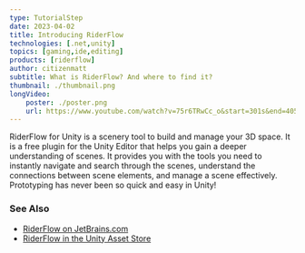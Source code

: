 ```yaml
---
type: TutorialStep
date: 2023-04-02
title: Introducing RiderFlow
technologies: [.net,unity]
topics: [gaming,ide,editing]
products: [riderflow]
author: citizenmatt
subtitle: What is RiderFlow? And where to find it?
thumbnail: ./thumbnail.png
longVideo: 
    poster: ./poster.png
    url: https://www.youtube.com/watch?v=75r6TRwCc_o&start=301s&end=405s
---
```


RiderFlow for Unity is a scenery tool to build and manage your 3D space.
It is a free plugin for the Unity Editor that helps you gain a deeper understanding of scenes.
It provides you with the tools you need to instantly navigate and search through the scenes,
understand the connections between scene elements, and manage a scene effectively.
Prototyping has never been so quick and easy in Unity!

### See Also

- [RiderFlow on JetBrains.com](https://www.jetbrains.com/riderflow/)
- [RiderFlow in the Unity Asset Store](https://assetstore.unity.com/packages/tools/level-design/riderflow-218574)